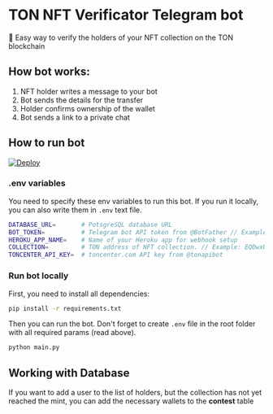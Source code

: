 # TON NFT Verificator Telegram bot
:gem: Easy way to verify the holders of your NFT collection on the TON blockchain

## How bot works:

1. NFT holder writes a message to your bot
2. Bot sends the details for the transfer
3. Holder confirms ownership of the wallet
4. Bot sends a link to a private chat

## How to run bot

[![Deploy](https://www.herokucdn.com/deploy/button.svg)](https://heroku.com/deploy?template=https://github.com/Krokodealer/ton-nft-verify-bot/tree/main)

### .env variables

You need to specify these env variables to run this bot. If you run it locally, you can also write them in `.env` text file.

``` bash
DATABASE_URL=       # PotsgreSQL database URL
BOT_TOKEN=          # Telegram bot API token from @BotFather // Example: 1234567890:ABCDEFGHIJKLMNOPQRSTUVWXYZ
HEROKU_APP_NAME=    # Name of your Heroku app for webhook setup
COLLECTION=         # TON address of NFT collection. // Example: EQDwxUWb1ZxUarpj-mUF1gzD_jT4yiScHi_VL5AezWjsMT88
TONCENTER_API_KEY=  # toncenter.com API key from @tonapibot

```

### Run bot locally

First, you need to install all dependencies:

```bash
pip install -r requirements.txt
```

Then you can run the bot. Don't forget to create `.env` file in the root folder with all required params (read above).

``` bash
python main.py
```

## Working with Database
If you want to add a user to the list of holders, but the collection has not yet reached the mint, you can add the necessary wallets to the **contest** table
